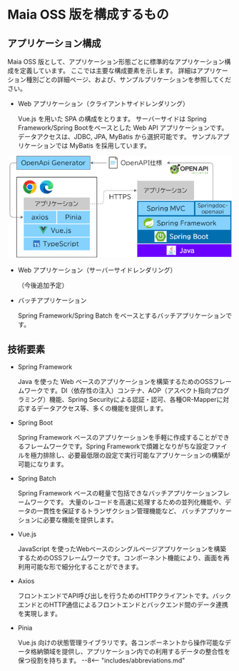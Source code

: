 # Maia OSS 版を構成するもの

## アプリケーション構成

Maia OSS 版として、アプリケーション形態ごとに標準的なアプリケーション構成を定義しています。
ここでは主要な構成要素を示します。
詳細はアプリケーション種別ごとの詳細ページ、および、サンプルプリケーションを参照してください。

- Web アプリケーション（クライアントサイドレンダリング）

  Vue.js を用いた SPA の構成をとります。
サーバーサイドは Spring Framework/Spring Bootをベースとした Web API アプリケーションです。
データアクセスは、JDBC, JPA, MyBatis から選択可能です。
サンプルアプリケーションでは MyBatis を採用しています。

![クライアントサイドレンダリング アプリケーションスタック](../../images/app-architecture/overview/client-side-rendering-maia.png)

- Web アプリケーション（サーバーサイドレンダリング）

  （今後追加予定）

- バッチアプリケーション

  Spring Framework/Spring Batch をベースとするバッチアプリケーションです。

## 技術要素

- Spring Framework

  Java を使った Web ベースのアプリケーションを構築するためのOSSフレームワークです。DI（依存性の注入）コンテナ、AOP（アスペクト指向プログラミング）機能、Spring Securityによる認証・認可、各種OR-Mapperに対応するデータアクセス等、多くの機能を提供します。

- Spring Boot

  Spring Framework ベースのアプリケーションを手軽に作成することができるフレームワークです。Spring Frameworkで煩雑となりがちな設定ファイルを極力排除し、必要最低限の設定で実行可能なアプリケーションの構築が可能になります。

- Spring Batch

  Spring Framework ベースの軽量で包括できなバッチアプリケーションフレームワークです。
大量のレコードを高速に処理するための並列化機能や、データの一貫性を保証するトランザクション管理機能など、
バッチアプリケーションに必要な機能を提供します。

- Vue.js

  JavaScript を使ったWebベースのシングルページアプリケーションを構築するためのOSSフレームワークです。コンポーネント機能により、画面を再利用可能な形で細分化することができます。

- Axios

  フロントエンドでAPI呼び出しを行うためのHTTPクライアントです。バックエンドとのHTTP通信によるフロントエンドとバックエンド間のデータ連携を実現します。

- Pinia

  Vue.js 向けの状態管理ライブラリです。各コンポーネントから操作可能なデータ格納領域を提供し、アプリケーション内での利用するデータの整合性を保つ役割を持ちます。
--8<-- "includes/abbreviations.md"
